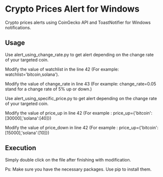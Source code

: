 # Crypto Prices Alert for Windows
Crypto prices alerts using CoinGecko API and ToastNotifier for Windows notifications.

## Usage
Use alert_using_change_rate.py to get alert depending on the change rate of your targeted coin.

Modify the value of watchlist in the line 42 
(For example: watchlist='bitcoin,solana').

Modify the value of change_rate in line 43
(For example: change_rate=0.05 stand for a change rate of 5% up or down.)

Use alert_using_specific_price.py to get alert depending on the change rate of your targeted coin.

Modify the value of price_up in line 42
(For example : price_up={'bitcoin':[30000],'solana':[40]})

Modify the value of price_down in line 42
(For example : price_up={'bitcoin':[15000],'solana':[10]})


## Execution

Simply double click on the file after finishing with modification.

Ps: Make sure you have the necessary packages.
Use pip to install them.
